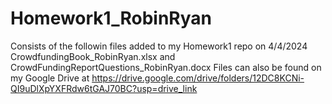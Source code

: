 # Homework1_RobinRyan
Consists of the followin files added to my Homework1 repo on 4/4/2024 
CrowdfundingBook_RobinRyan.xlsx and CrowdFundingReportQuestions_RobinRyan.docx
Files can also be found on my Google Drive at https://drive.google.com/drive/folders/12DC8KCNi-QI9uDlXpYXFRdw6tGAJ70BC?usp=drive_link
